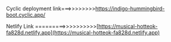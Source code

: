 Cyclic deployment link===>>>>>>>>https://indigo-hummingbird-boot.cyclic.app/


Netlify Link =========>>>>>>>>>>[https://musical-hotteok-fa828d.netlify.app](https://musical-hotteok-fa828d.netlify.app)
                               
